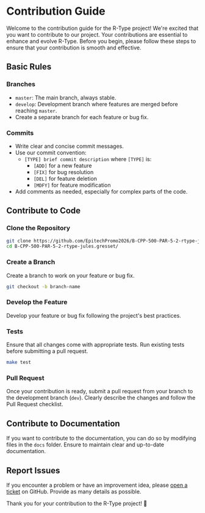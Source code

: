 # Contribution Guide

Welcome to the contribution guide for the R-Type project! We're excited that you want to contribute to our project. Your contributions are essential to enhance and evolve R-Type. Before you begin, please follow these steps to ensure that your contribution is smooth and effective.

## Basic Rules

### Branches

- `master`: The main branch, always stable.
- `develop`: Development branch where features are merged before reaching `master`.
- Create a separate branch for each feature or bug fix.

### Commits

- Write clear and concise commit messages.
- Use our commit convention:
  - `[TYPE] brief commit description` where `[TYPE]` is:
    - `[ADD]` for a new feature
    - `[FIX]` for bug resolution
    - `[DEL]` for feature deletion
    - `[MDFY]` for feature modification
- Add comments as needed, especially for complex parts of the code.

## Contribute to Code

### Clone the Repository

```bash
git clone https://github.com/EpitechPromo2026/B-CPP-500-PAR-5-2-rtype-jules.gresset.git
cd B-CPP-500-PAR-5-2-rtype-jules.gresset/
```

### Create a Branch

Create a branch to work on your feature or bug fix.

```bash
git checkout -b branch-name
```

### Develop the Feature

Develop your feature or bug fix following the project's best practices.

### Tests

Ensure that all changes come with appropriate tests. Run existing tests before submitting a pull request.

```bash
make test
```

### Pull Request

Once your contribution is ready, submit a pull request from your branch to the development branch (`dev`). Clearly describe the changes and follow the Pull Request checklist.

## Contribute to Documentation

If you want to contribute to the documentation, you can do so by modifying files in the `docs` folder. Ensure to maintain clear and up-to-date documentation.

## Report Issues

If you encounter a problem or have an improvement idea, please [open a ticket](https://github.com/EpitechPromo2026/B-CPP-500-PAR-5-2-rtype-jules.gresset/issues) on GitHub. Provide as many details as possible.

Thank you for your contribution to the R-Type project! 🚀
